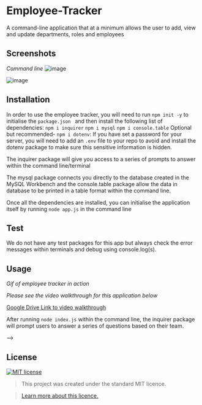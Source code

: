# Employee-Tracker
A command-line application that at a minimum allows the user to  add, view and update departments, roles and employees   

## Screenshots
*Command line*
![image]()

![image]()

## Installation
In order to use the employee tracker, you will need to run `npm init -y` to initialise the `package.json ` and then install the following list of dependencies:
`npm i inquirer`
`npm i mysql`
`npm i console.table`
Optional but recommended- `npm i dotenv`:  If you have set a password for your server, you will need to add an `.env` file to your repo to avoid and install the dotenv package to make sure this sensitive information is hidden. 

The inquirer package will give you access to a series of prompts to answer within the command line/terminal 

The mysql package connects you directly to the database created in the MySQL Workbench and the console.table package allow the data in database to be printed in a table format within the command line. 

Once all the dependencies are installed, you can initialise the application itself by running `node app.js` in the command line

 ## Test
We do not have any test packages for this app but always check the error messages within terminals and debug using console.log(s). 
 
## Usage 

*Gif of employee tracker in action*

*Please see the video walkthrough for this application below*

[Google Drive Link to video walkthrough]()

After running `node index.js` within the command line, the inquirer package will prompt users to answer a series of questions based on their team. 

<!-- The application takes in the user's reponses and populates the input fields of the its corresponding HTML element.  For example,`${data.github}` is populated with the Engineer's github username

The actual HTML page is then generated by using `fs.writeFile`. You can see the sample HTML page created in the `dist` folder of this repository. 

Using the `fs.appendFile` method, a card if generated for each team member when the app is run and these cards append to the body of the HTML page. 

## Final Product
The generated HTML file should contain the following:

    - Navbar with team name
    - Generates a card for each team member with their name, their role and id
    - Manager should also have an office number
    - Engineer should have a github username
    - Intern should also a school name --> -->

## License
[![MIT license](https://img.shields.io/badge/License-MIT-blue.svg)](https://lbesson.mit-license.org/)

> This project was created under the standard MIT licence.

> [Learn more about this licence.](https://lbesson.mit-license.org/)
